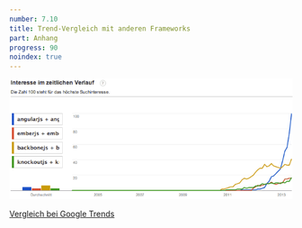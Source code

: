 ```yaml
---
number: 7.10
title: Trend-Vergleich mit anderen Frameworks
part: Anhang
progress: 90
noindex: true
---
```


![Vergleich Frameworks](images/screenshots/framework-comparison.png)

[Vergleich bei Google Trends](http://www.google.de/trends/explore#q=angularjs%20%2B%20angular.js%2C%20emberjs%20%2B%20ember.js%2C%20backbonejs%20%2B%20backbone.js%2C%20knockoutjs%20%2B%20knockout.jsr&cmpt=q)
